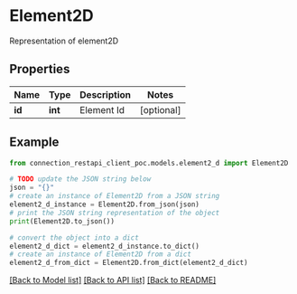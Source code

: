 # Element2D

Representation of element2D

## Properties

Name | Type | Description | Notes
------------ | ------------- | ------------- | -------------
**id** | **int** | Element Id | [optional] 

## Example

```python
from connection_restapi_client_poc.models.element2_d import Element2D

# TODO update the JSON string below
json = "{}"
# create an instance of Element2D from a JSON string
element2_d_instance = Element2D.from_json(json)
# print the JSON string representation of the object
print(Element2D.to_json())

# convert the object into a dict
element2_d_dict = element2_d_instance.to_dict()
# create an instance of Element2D from a dict
element2_d_from_dict = Element2D.from_dict(element2_d_dict)
```
[[Back to Model list]](../README.md#documentation-for-models) [[Back to API list]](../README.md#documentation-for-api-endpoints) [[Back to README]](../README.md)


